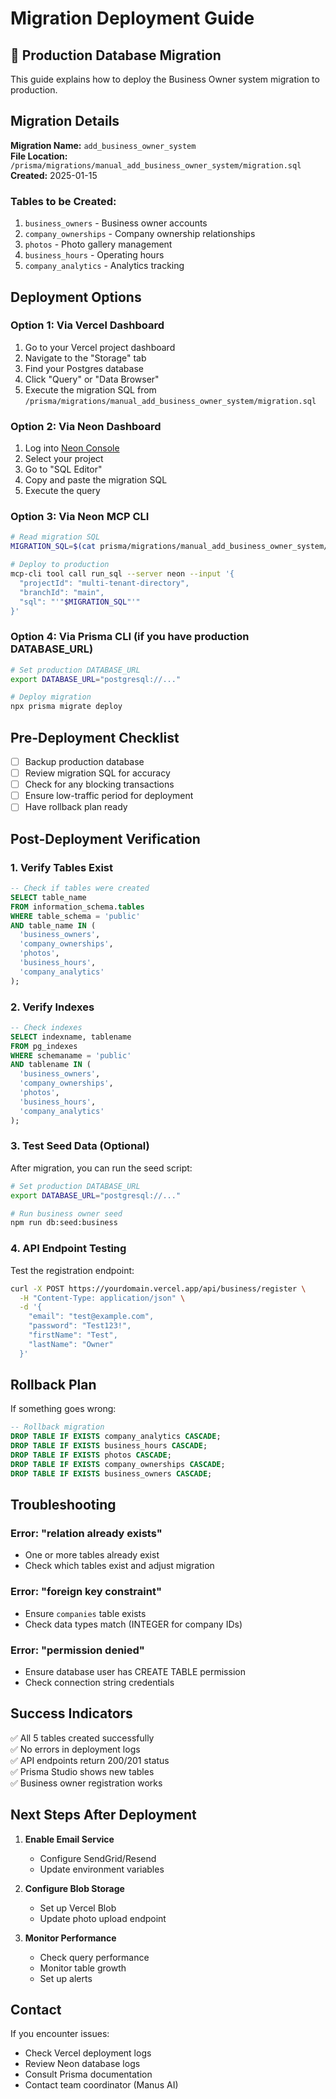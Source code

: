 # Migration Deployment Guide

## 🚀 Production Database Migration

This guide explains how to deploy the Business Owner system migration to production.

## Migration Details

**Migration Name:** `add_business_owner_system`  
**File Location:** `/prisma/migrations/manual_add_business_owner_system/migration.sql`  
**Created:** 2025-01-15

### Tables to be Created:
1. `business_owners` - Business owner accounts
2. `company_ownerships` - Company ownership relationships  
3. `photos` - Photo gallery management
4. `business_hours` - Operating hours
5. `company_analytics` - Analytics tracking

## Deployment Options

### Option 1: Via Vercel Dashboard

1. Go to your Vercel project dashboard
2. Navigate to the "Storage" tab
3. Find your Postgres database
4. Click "Query" or "Data Browser"
5. Execute the migration SQL from `/prisma/migrations/manual_add_business_owner_system/migration.sql`

### Option 2: Via Neon Dashboard

1. Log into [Neon Console](https://console.neon.tech)
2. Select your project
3. Go to "SQL Editor"
4. Copy and paste the migration SQL
5. Execute the query

### Option 3: Via Neon MCP CLI

```bash
# Read migration SQL
MIGRATION_SQL=$(cat prisma/migrations/manual_add_business_owner_system/migration.sql)

# Deploy to production
mcp-cli tool call run_sql --server neon --input '{
  "projectId": "multi-tenant-directory",
  "branchId": "main",
  "sql": "'"$MIGRATION_SQL"'"
}'
```

### Option 4: Via Prisma CLI (if you have production DATABASE_URL)

```bash
# Set production DATABASE_URL
export DATABASE_URL="postgresql://..."

# Deploy migration
npx prisma migrate deploy
```

## Pre-Deployment Checklist

- [ ] Backup production database
- [ ] Review migration SQL for accuracy
- [ ] Check for any blocking transactions
- [ ] Ensure low-traffic period for deployment
- [ ] Have rollback plan ready

## Post-Deployment Verification

### 1. Verify Tables Exist

```sql
-- Check if tables were created
SELECT table_name 
FROM information_schema.tables 
WHERE table_schema = 'public' 
AND table_name IN (
  'business_owners',
  'company_ownerships',
  'photos',
  'business_hours',
  'company_analytics'
);
```

### 2. Verify Indexes

```sql
-- Check indexes
SELECT indexname, tablename
FROM pg_indexes
WHERE schemaname = 'public'
AND tablename IN (
  'business_owners',
  'company_ownerships',
  'photos',
  'business_hours',
  'company_analytics'
);
```

### 3. Test Seed Data (Optional)

After migration, you can run the seed script:

```bash
# Set production DATABASE_URL
export DATABASE_URL="postgresql://..."

# Run business owner seed
npm run db:seed:business
```

### 4. API Endpoint Testing

Test the registration endpoint:

```bash
curl -X POST https://yourdomain.vercel.app/api/business/register \
  -H "Content-Type: application/json" \
  -d '{
    "email": "test@example.com",
    "password": "Test123!",
    "firstName": "Test",
    "lastName": "Owner"
  }'
```

## Rollback Plan

If something goes wrong:

```sql
-- Rollback migration
DROP TABLE IF EXISTS company_analytics CASCADE;
DROP TABLE IF EXISTS business_hours CASCADE;
DROP TABLE IF EXISTS photos CASCADE;
DROP TABLE IF EXISTS company_ownerships CASCADE;
DROP TABLE IF EXISTS business_owners CASCADE;
```

## Troubleshooting

### Error: "relation already exists"
- One or more tables already exist
- Check which tables exist and adjust migration

### Error: "foreign key constraint"
- Ensure `companies` table exists
- Check data types match (INTEGER for company IDs)

### Error: "permission denied"
- Ensure database user has CREATE TABLE permission
- Check connection string credentials

## Success Indicators

✅ All 5 tables created successfully  
✅ No errors in deployment logs  
✅ API endpoints return 200/201 status  
✅ Prisma Studio shows new tables  
✅ Business owner registration works

## Next Steps After Deployment

1. **Enable Email Service**
   - Configure SendGrid/Resend
   - Update environment variables
   
2. **Configure Blob Storage**
   - Set up Vercel Blob
   - Update photo upload endpoint

3. **Monitor Performance**
   - Check query performance
   - Monitor table growth
   - Set up alerts

## Contact

If you encounter issues:
- Check Vercel deployment logs
- Review Neon database logs
- Consult Prisma documentation
- Contact team coordinator (Manus AI)